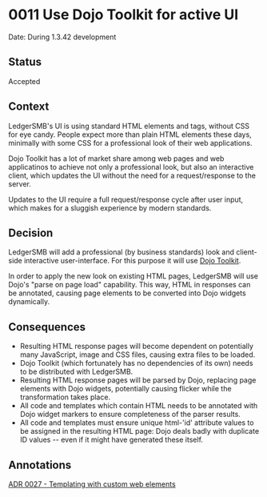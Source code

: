 # 0011 Use Dojo Toolkit for active UI

Date: During 1.3.42 development

## Status

Accepted

## Context

LedgerSMB's UI is using standard HTML elements and tags, without
CSS for eye candy. People expect more than plain HTML elements these
days, minimally with some CSS for a professional look of their
web applications.

Dojo Toolkit has a lot of market share among web pages and web
applicatinos to achieve not only a professional look, but also an
interactive client, which updates the UI without the need for a
request/response to the server.

Updates to the UI require a full request/response cycle after user
input, which makes for a sluggish experience by modern standards.

## Decision

LedgerSMB will add a professional (by business standards) look and
client-side interactive user-interface.  For this purpose it will
use [Dojo Toolkit](https://dojotoolkit.org/).

In order to apply the new look on existing HTML pages, LedgerSMB
will use Dojo's "parse on page load" capability.  This way, HTML in
responses can be annotated, causing page elements to be converted
into Dojo widgets dynamically.

## Consequences

- Resulting HTML response pages will become dependent on potentially
  many JavaScript, image and CSS files, causing extra files to be
  loaded.
- Dojo Toolkit (which fortunately has no dependencies of its own)
  needs to be distributed with LedgerSMB.
- Resulting HTML response pages will be parsed by Dojo, replacing
  page elements with Dojo widgets, potentially causing flicker while
  the transformation takes place.
- All code and templates which contain HTML needs to be annotated
  with Dojo widget markers to ensure completeness of the parser results.
- All code and templates must ensure unique html-'id' attribute values
  to be assigned in the resulting HTML page: Dojo deals badly with
  duplicate ID values -- even if it might have generated these itself.

## Annotations

[ADR 0027 - Templating with custom web elements](./0027-templating-with-custom-web-elements.md)
